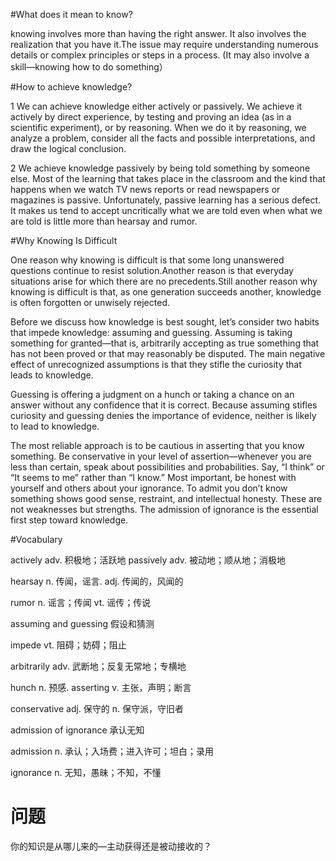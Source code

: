 

#What does it mean to know?

knowing involves more than having the right answer. It also involves the realization that you have it.The issue may require understanding numerous details or complex principles or steps in a process. (It may also involve a skill—knowing how to do something）

#How to achieve knowledge?

1 We can achieve knowledge either actively or passively. We achieve it actively by direct experience, by testing and proving an idea (as in a scientific experiment), or by reasoning. When we do it by reasoning, we analyze a problem, consider all the facts and possible interpretations, and draw the logical conclusion.

2 We achieve knowledge passively by being told something by someone else. Most of the learning that takes place in the classroom and the kind that happens when we watch TV news reports or read newspapers or magazines is passive. Unfortunately, passive learning has a serious defect. It makes us tend to accept uncritically what we are told even when what we are told is little more than hearsay and rumor.

#Why Knowing Is Difficult

One reason why knowing is difficult is that some long unanswered questions continue to resist solution.Another reason is that everyday situations arise for which there are no precedents.Still another reason why knowing is difficult is that, as one generation succeeds another, knowledge is often forgotten or unwisely rejected.

 Before we discuss how knowledge is best sought, let’s consider two habits that impede knowledge: assuming and guessing. Assuming is taking something for granted—that is, arbitrarily accepting as true something that has not been proved or that may reasonably be disputed. The main negative effect of unrecognized assumptions is that they stifle the curiosity that leads to knowledge.

Guessing is offering a judgment on a hunch or taking a chance on an answer without any confidence that it is correct. Because assuming stifles curiosity and guessing denies the importance of evidence, neither is likely to lead to knowledge. 

The most reliable approach is to be cautious in asserting that you know something. Be conservative in your level of assertion—whenever you are less than certain, speak about possibilities and probabilities. Say, “I think” or “It seems to me” rather than “I know.” Most important, be honest with yourself and others about your ignorance. To admit you don’t know something shows good sense, restraint, and intellectual honesty. These are not weaknesses but strengths. The admission of ignorance is the essential first step toward knowledge.

#Vocabulary

actively        adv. 积极地；活跃地  passively     adv. 被动地；顺从地；消极地

hearsay    n. 传闻，谣言. adj. 传闻的，风闻的

rumor    n. 谣言；传闻  vt. 谣传；传说 

assuming and guessing   假设和猜测 

impede    vt. 阻碍；妨碍；阻止

arbitrarily   adv. 武断地；反复无常地；专横地 

hunch    n. 预感. asserting   v. 主张，声明；断言

conservative   adj. 保守的 n. 保守派，守旧者                   

admission of ignorance   承认无知

admission     n. 承认；入场费；进入许可；坦白；录用

ignorance     n. 无知，愚昧；不知，不懂

# 问题

你的知识是从哪儿来的—主动获得还是被动接收的？